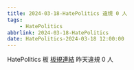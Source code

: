 ```yaml
---
title: 2024-03-18-HatePolitics 違規 0 人
tags:
    - HatePolitics
abbrlink: 2024-03-18-HatePolitics
date: HatePolitics-2024-03-18 12:00:00
---
```

HatePolitics 板 [板規連結](https://www.ptt.cc/bbs/HatePolitics/M.1617115262.A.D60.html)
昨天違規 0 人
